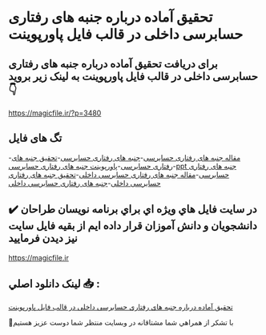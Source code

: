 # تحقیق آماده درباره جنبه های رفتاری حسابرسی داخلی در قالب فایل پاورپوینت

## برای دریافت تحقیق آماده درباره جنبه های رفتاری حسابرسی داخلی در قالب فایل پاورپوینت به لینک زیر بروید 👇

https://magicfile.ir/?p=3480

## تگ های فایل

-[مقاله جنبه های رفتاری حسابرسی](https://magicfile.ir/product/%d8%aa%d8%ad%d9%82%db%8c%d9%82-%d8%ac%d9%86%d8%a8%d9%87-%d9%87%d8%a7%db%8c-%d8%b1%d9%81%d8%aa%d8%a7%d8%b1%db%8c-%d8%ad%d8%b3%d8%a7%d8%a8%d8%b1%d8%b3%db%8c-%d8%af%d8%a7%d8%ae%d9%84%db%8c-%d8%af%d8%b1/)-[جنبه های رفتاری حسابرسی](https://magicfile.ir/product/%d8%aa%d8%ad%d9%82%db%8c%d9%82-%d8%ac%d9%86%d8%a8%d9%87-%d9%87%d8%a7%db%8c-%d8%b1%d9%81%d8%aa%d8%a7%d8%b1%db%8c-%d8%ad%d8%b3%d8%a7%d8%a8%d8%b1%d8%b3%db%8c-%d8%af%d8%a7%d8%ae%d9%84%db%8c-%d8%af%d8%b1/)-[تحقیق جنبه های رفتاری حسابرسی](https://magicfile.ir/product/%d8%aa%d8%ad%d9%82%db%8c%d9%82-%d8%ac%d9%86%d8%a8%d9%87-%d9%87%d8%a7%db%8c-%d8%b1%d9%81%d8%aa%d8%a7%d8%b1%db%8c-%d8%ad%d8%b3%d8%a7%d8%a8%d8%b1%d8%b3%db%8c-%d8%af%d8%a7%d8%ae%d9%84%db%8c-%d8%af%d8%b1/)-[پاورپوینت جنبه های رفتاری حسابرسی](https://magicfile.ir/product/%d8%aa%d8%ad%d9%82%db%8c%d9%82-%d8%ac%d9%86%d8%a8%d9%87-%d9%87%d8%a7%db%8c-%d8%b1%d9%81%d8%aa%d8%a7%d8%b1%db%8c-%d8%ad%d8%b3%d8%a7%d8%a8%d8%b1%d8%b3%db%8c-%d8%af%d8%a7%d8%ae%d9%84%db%8c-%d8%af%d8%b1/)-[ppt جنبه های رفتاری حسابرسی](https://magicfile.ir/product/%d8%aa%d8%ad%d9%82%db%8c%d9%82-%d8%ac%d9%86%d8%a8%d9%87-%d9%87%d8%a7%db%8c-%d8%b1%d9%81%d8%aa%d8%a7%d8%b1%db%8c-%d8%ad%d8%b3%d8%a7%d8%a8%d8%b1%d8%b3%db%8c-%d8%af%d8%a7%d8%ae%d9%84%db%8c-%d8%af%d8%b1/)-[مقاله جنبه های رفتاری حسابرسی داخلی](https://magicfile.ir/product/%d8%aa%d8%ad%d9%82%db%8c%d9%82-%d8%ac%d9%86%d8%a8%d9%87-%d9%87%d8%a7%db%8c-%d8%b1%d9%81%d8%aa%d8%a7%d8%b1%db%8c-%d8%ad%d8%b3%d8%a7%d8%a8%d8%b1%d8%b3%db%8c-%d8%af%d8%a7%d8%ae%d9%84%db%8c-%d8%af%d8%b1/)-[تحقیق جنبه های رفتاری حسابرسی داخلی](https://magicfile.ir/product/%d8%aa%d8%ad%d9%82%db%8c%d9%82-%d8%ac%d9%86%d8%a8%d9%87-%d9%87%d8%a7%db%8c-%d8%b1%d9%81%d8%aa%d8%a7%d8%b1%db%8c-%d8%ad%d8%b3%d8%a7%d8%a8%d8%b1%d8%b3%db%8c-%d8%af%d8%a7%d8%ae%d9%84%db%8c-%d8%af%d8%b1/)-[جنبه های رفتاری حسابرسی داخلی](https://magicfile.ir/product/%d8%aa%d8%ad%d9%82%db%8c%d9%82-%d8%ac%d9%86%d8%a8%d9%87-%d9%87%d8%a7%db%8c-%d8%b1%d9%81%d8%aa%d8%a7%d8%b1%db%8c-%d8%ad%d8%b3%d8%a7%d8%a8%d8%b1%d8%b3%db%8c-%d8%af%d8%a7%d8%ae%d9%84%db%8c-%d8%af%d8%b1/)

## ✔️ در سايت فايل هاي ويژه اي براي برنامه نويسان طراحان دانشجويان و دانش آموزان قرار داده ايم از بقيه فايل سايت نيز ديدن فرماييد

https://magicfile.ir


## لينک دانلود اصلي 📥 :

[تحقیق آماده درباره جنبه های رفتاری حسابرسی داخلی در قالب فایل پاورپوینت](https://magicfile.ir/product/%d8%aa%d8%ad%d9%82%db%8c%d9%82-%d8%ac%d9%86%d8%a8%d9%87-%d9%87%d8%a7%db%8c-%d8%b1%d9%81%d8%aa%d8%a7%d8%b1%db%8c-%d8%ad%d8%b3%d8%a7%d8%a8%d8%b1%d8%b3%db%8c-%d8%af%d8%a7%d8%ae%d9%84%db%8c-%d8%af%d8%b1/) 


🙏با تشکر از همراهي شما مشتاقانه در وبسایت منتظر شما دوست عزیز هستیم

